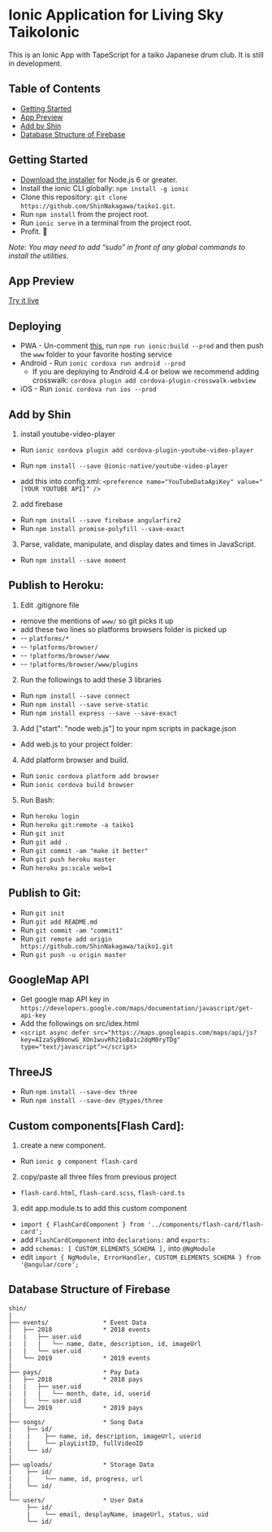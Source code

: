 # Ionic Application for Living Sky TaikoIonic

This is an Ionic App with TapeScript for a taiko Japanese drum club. It is still in development.


## Table of Contents
 - [Getting Started](#getting-started)
 - [App Preview](#app-preview)
 - [Add by Shin](#add-by-shin)
 - [Database Structure of Firebase](#database-structure-of-firebase)


## Getting Started

* [Download the installer](https://nodejs.org/) for Node.js 6 or greater.
* Install the ionic CLI globally: `npm install -g ionic`
* Clone this repository: `git clone https://github.com/ShinNakagawa/taiko1.git`.
* Run `npm install` from the project root.
* Run `ionic serve` in a terminal from the project root.
* Profit. :tada:

_Note: You may need to add “sudo” in front of any global commands to install the utilities._


## App Preview

[Try it live](https://taiko1.herokuapp.com)


## Deploying

* PWA - Un-comment [this](https://github.com/ionic-team/ionic2-app-base/blob/master/src/index.html#L21), run `npm run ionic:build --prod` and then push the `www` folder to your favorite hosting service
* Android - Run `ionic cordova run android --prod`
  - If you are deploying to Android 4.4 or below we recommend adding crosswalk: `cordova plugin add cordova-plugin-crosswalk-webview`
* iOS - Run `ionic cordova run ios --prod`


## Add by Shin
1. install youtube-video-player
* Run `ionic cordova plugin add cordova-plugin-youtube-video-player`
* Run `npm install --save @ionic-native/youtube-video-player`

* add this into config.xml:	`<preference name="YouTubeDataApiKey" value="[YOUR YOUTUBE API]" />`

2. add firebase
* Run `npm install --save firebase angularfire2`
* Run `npm install promise-polyfill --save-exact`

3. Parse, validate, manipulate, and display dates and times in JavaScript.
* Run `npm install --save moment`


## Publish to Heroku:

1. Edit .gitignore file
* remove the mentions of `www/` so git picks it up
* add these two lines so platforms browsers folder is picked up
* --  `platforms/*`
* --  `!platforms/browser/`
* --  `!platforms/browser/www`
* --  `!platforms/browser/www/plugins`

2. Run the followings to add these 3 libraries
* Run `npm install --save connect`
* Run `npm install --save serve-static`
* Run `npm install express --save --save-exact`

3. Add ["start": "node web.js"] to your npm scripts in package.json
* Add web.js to your project folder:

4. Add platform browser and build.
* Run `ionic cordova platform add browser`
* Run `ionic cordova build browser`

5. Run Bash:
* Run `heroku login`
* Run `heroku git:remote -a taiko1`
* Run `git init`
* Run `git add .`
* Run `git commit -am "make it better"`
* Run `git push heroku master`
* Run `heroku ps:scale web=1`


## Publish to Git:

* Run `git init`
* Run `git add README.md`
* Run `git commit -am "commit1"`
* Run `git remote add origin https://github.com/ShinNakagawa/taiko1.git`
* Run `git push -u origin master`


## GoogleMap API
* Get google map API key in `https://developers.google.com/maps/documentation/javascript/get-api-key`
* Add the followings on src/idex.html
* `<script async defer src="https://maps.googleapis.com/maps/api/js?key=AIzaSyB9onwG_XOn1wuvRh21oBa1c2dqM0ryTDg" type="text/javascript"></script>`


## ThreeJS
* Run `npm install --save-dev three`
* Run `npm install --save-dev @types/three`

## Custom components[Flash Card]:
1. create a new component.
* Run `ionic g component flash-card`

2. copy/paste all three files from previous project
* `flash-card.html`, `flash-card.scss`, `flash-card.ts`

3. edit app.module.ts to add this custom component
* `import { FlashCardComponent } from '../components/flash-card/flash-card';`
* add `FlashCardComponent` into `declarations:` and `exports:`
* add `schemas: [ CUSTOM_ELEMENTS_SCHEMA ],` into `@NgModule`
* edit `import { NgModule, ErrorHandler, CUSTOM_ELEMENTS_SCHEMA } from '@angular/core';`


## Database Structure of Firebase

```
shin/
|
├── events/               * Event Data
│   ├── 2018              * 2018 events
|   |   ├── user.uid
|   |   |   └── name, date, description, id, imageUrl
|   |   └── user.uid
│   └── 2019              * 2019 events
|
├── pays/                 * Pay Data
│   ├── 2018              * 2018 pays
|   |   ├── user.uid
|   |   |   └── month, date, id, userid
|   |   └── user.uid
│   └── 2019              * 2019 pays
|
├── songs/                * Song Data
|    ├── id/
|    |    ├── name, id, description, imageUrl, userid
|    |    └── playListID, fullVideoID
|    └── id/
|
├── uploads/              * Storage Data
|    ├── id/
|    |    └── name, id, progress, url
|    └── id/
|
└── users/                * User Data
     ├── id/
     |    └── email, desplayName, imageUrl, status, uid
     └── id/




